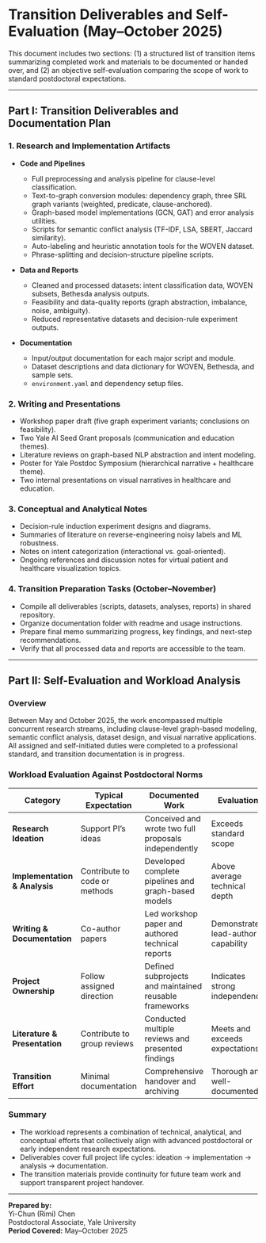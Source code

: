 # Transition Deliverables and Self-Evaluation (May–October 2025)

This document includes two sections: (1) a structured list of transition items summarizing completed work and materials to be documented or handed over, and (2) an objective self-evaluation comparing the scope of work to standard postdoctoral expectations.

---

## **Part I: Transition Deliverables and Documentation Plan**

### **1. Research and Implementation Artifacts**
- **Code and Pipelines**
  - Full preprocessing and analysis pipeline for clause-level classification.
  - Text-to-graph conversion modules: dependency graph, three SRL graph variants (weighted, predicate, clause-anchored).
  - Graph-based model implementations (GCN, GAT) and error analysis utilities.
  - Scripts for semantic conflict analysis (TF-IDF, LSA, SBERT, Jaccard similarity).
  - Auto-labeling and heuristic annotation tools for the WOVEN dataset.
  - Phrase-splitting and decision-structure pipeline scripts.

- **Data and Reports**
  - Cleaned and processed datasets: intent classification data, WOVEN subsets, Bethesda analysis outputs.
  - Feasibility and data-quality reports (graph abstraction, imbalance, noise, ambiguity).
  - Reduced representative datasets and decision-rule experiment outputs.

- **Documentation**
  - Input/output documentation for each major script and module.
  - Dataset descriptions and data dictionary for WOVEN, Bethesda, and sample sets.
  - `environment.yaml` and dependency setup files.

### **2. Writing and Presentations**
- Workshop paper draft (five graph experiment variants; conclusions on feasibility).
- Two Yale AI Seed Grant proposals (communication and education themes).
- Literature reviews on graph-based NLP abstraction and intent modeling.
- Poster for Yale Postdoc Symposium (hierarchical narrative + healthcare theme).
- Two internal presentations on visual narratives in healthcare and education.

### **3. Conceptual and Analytical Notes**
- Decision-rule induction experiment designs and diagrams.
- Summaries of literature on reverse-engineering noisy labels and ML robustness.
- Notes on intent categorization (interactional vs. goal-oriented).
- Ongoing references and discussion notes for virtual patient and healthcare visualization topics.

### **4. Transition Preparation Tasks (October–November)**
- Compile all deliverables (scripts, datasets, analyses, reports) in shared repository.
- Organize documentation folder with readme and usage instructions.
- Prepare final memo summarizing progress, key findings, and next-step recommendations.
- Verify that all processed data and reports are accessible to the team.

---

## **Part II: Self-Evaluation and Workload Analysis**

### **Overview**
Between May and October 2025, the work encompassed multiple concurrent research streams, including clause-level graph-based modeling, semantic conflict analysis, dataset design, and visual narrative applications. All assigned and self-initiated duties were completed to a professional standard, and transition documentation is in progress.

### **Workload Evaluation Against Postdoctoral Norms**

| **Category** | **Typical Expectation** | **Documented Work** | **Evaluation** |
|---------------|------------------------|---------------------|----------------|
| **Research Ideation** | Support PI’s ideas | Conceived and wrote two full proposals independently | Exceeds standard scope |
| **Implementation & Analysis** | Contribute to code or methods | Developed complete pipelines and graph-based models | Above average technical depth |
| **Writing & Documentation** | Co-author papers | Led workshop paper and authored technical reports | Demonstrates lead-author capability |
| **Project Ownership** | Follow assigned direction | Defined subprojects and maintained reusable frameworks | Indicates strong independence |
| **Literature & Presentation** | Contribute to group reviews | Conducted multiple reviews and presented findings | Meets and exceeds expectations |
| **Transition Effort** | Minimal documentation | Comprehensive handover and archiving | Thorough and well-documented |

### **Summary**
- The workload represents a combination of technical, analytical, and conceptual efforts that collectively align with advanced postdoctoral or early independent research expectations.
- Deliverables cover full project life cycles: ideation → implementation → analysis → documentation.
- The transition materials provide continuity for future team work and support transparent project handover.

---

**Prepared by:**  
Yi-Chun (Rimi) Chen  
Postdoctoral Associate, Yale University  
**Period Covered:** May–October 2025

